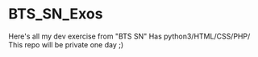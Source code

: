 # BTS_SN_Exos
Here's all my dev exercise from "BTS SN"
Has python3/HTML/CSS/PHP/
This repo will be private one day ;) 
